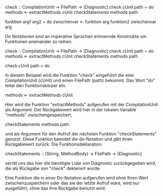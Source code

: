 check :: CompilationUnit -> FilePath -> [Diagnostic]
check cUnit path = do
methods <- extractMethods cUnit
checkStatements methods path

funktion arg1 arg2 = do
zwischenvar <- funktion arg
funktion2 zwischenvar arg

Do Notationen sind an imperative Sprachen erinnernde Konstrukte um Funktionen aneinander zu reihen.

check :: CompilationUnit -> FilePath -> [Diagnostic]
check cUnit path = do
methods <- extractMethods cUnit
checkStatements methods path

check cUnit path = do

In diesem Beispiel wird die Funktion "check" eingeführt die eine CompilationUnit (cUnit) und einen FilePath (path) bekommt.
Das Wort "do" leitet den Funktionskörper ein.

methods <- extractMethods cUnit

Hier wird die Funktion "extractMethods" aufgerufen mit der CompilationUnit als Argument. Der Rückgabewert wird hier in der lokalen Variable "methods"
zwischengespeichert,

checkStatements methods path

und als Argument für den Aufruf der nächsten Funktion "checkStatements" genutzt. Diese Funktion beendet die do-Notation und gibt ihren Rückgabewert zurück.
Die Funktionsdeklaration:

checkStatements :: (String, MethodBody) -> FilePath -> [Diagnostic]

verrät uns das hier die benötigte Liste von Diagnostic zurückgegeben wird, die als Rückgabe von "check" deklariert wurde.

Eine Funktion die in einer Do-Notation aufgerufen wird ohne Ihren Wert zwischenzuspeichern oder das sie der letzte Aufruf wäre, wird nur ausgeführt, ohne das Ihre Rückgabe benutzt wird.
